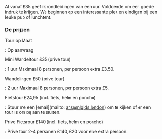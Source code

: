 <div lang="nl">
Al vanaf £35 geef ik rondleidingen van een uur. 
Voldoende om een goede indruk te krijgen. We beginnen op een interessante 
plek en eindigen bij een leuke pub of lunchtent.

###  De prijzen 

Tour op Maat

:     Op aanvraag

Mini Wandeltour £35 (prive tour)

:   1 uur Maximaal 8 personen, per persoon extra £3.50.

Wandelingen £50 (prive tour)

:   2 uur Maximaal 8 personen, per persoon extra £5.

Fietstour £24,95 (incl. fiets, helm en poncho)

:   Stuur me een [email](mailto: ans@nlgids.london) om te kijken of er een tour is om bij aan te sluiten.

Prive Fietsrour £140 (incl. fiets, helm en poncho) 

:   Prive tour 2-4 personen £140, £20 voor elke extra persoon.

</div>
